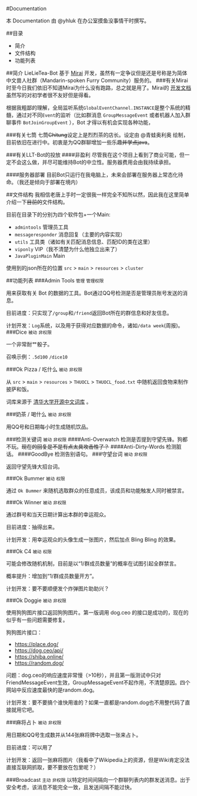 #Documentation

本 Documentation 由 @yhluk 在办公室摸鱼没事情干时撰写。

##目录
+ 简介
+ 文件结构
+ 功能列表

##简介
LieLieTea-Bot 基于 [Mirai](https://github.com/mamoe/mirai) 开发，虽然有一定争议但是还是号称是为简体中文兽人社群（Mandarin-spoken Furry Community）服务的。
###有关Mirai
时至今日我们依旧不知道Mirai为什么没有跑路，总之就是用了。Mirai的 [开发文档](https://docs.mirai.mamoe.net/) 虽然写的对初学者很不友好但是得看。

根据我粗鄙的理解，全局监听系统`GlobalEventChannel.INSTANCE`是整个系统的精髓，通过对不同`Event`的监听（比如群消息 `GroupMessageEvent` 或者机器人加入群聊事件 `BotJoinGroupEvent` ），Bot 才得以有机会实现各种功能，

###有关七筒
七筒~~Chitung~~设定上是烈烈茶的店长。设定由 @青蛙奥利奥 绘制，目前依旧在进行中。初衷是为QQ群聊增加一些乐趣~~并学点java~~。

###有关LLT-Bot的投放
####非盈利
尽管我在这个项目上看到了商业可能，但一定不会这么做，并尽可能维持Bot的中立性。服务器费用会由我持续承担。

####服务器部署
目前Bot只运行在我电脑上，未来会部署在服务器上常态化待命。（我还是倾向于部署在境内）

##文件结构
我相信老唐上手时一定很我一样完全不知所以然，因此我在这里简单介绍一下~~目前的~~文件结构。

目前在目录下的分别为四个软件包+一个Main:

+ `admintools` 管理员工具
+ `messageresponder` 消息回复（主要的内容实现）
+ `utils` 工具类（诸如有关匹配消息信息、匹配ID的类在这里）
+ `viponly` VIP（我不清楚为什么他独立出来了）
+ `JavaPluginMain` Main

使用到的json所在的位置
`src` > `main` > `resources` > `cluster`

##功能列表
###Admin Tools
`管理` `管理权限`

用来获取有关 Bot 的数据的工具。Bot通过QQ号检测是否是管理员账号发送的消息。

目前进度：只实现了`/group`和`/friend`返回Bot所在的群信息和好友信息。

计划开发：`Log`系统，以及用于获得对应数据的命令，诸如`/data week`(周报)。
###Dice
`被动` `非权限`

一个非常耐艹骰子。

召唤示例：`.5d100` `/dice10`

###Ok Pizza / 吃什么
`被动` `非权限`

从 `src` > `main` > `resources` > `THUOCL` > `THUOCL_food.txt` 中随机返回食物来制作披萨和饭。

词库来源于 [清华大学开源中文词库](http://thuocl.thunlp.org/) 。

###奶茶 / 喝什么
`被动` `非权限`

用QQ号和日期每小时生成随机饮品。

###检测关键词
`被动` `非权限`
####Anti-Overwatch
检测是否提到守望先锋。狗都不玩。~~现在的回复是不是有点太具攻击性了？~~
####Anti-Dirty-Words
检测脏话。
####GoodBye
检测告别语句。
###守望台词
`被动` `非权限`

返回守望先锋大招台词。

###Ok Bummer
`被动` `权限`

通过 `Ok Bummer` 来随机选取群众的任意成员，该成员和功能触发人同时被禁言。

###Ok Winner
`被动` `非权限`

通过群号和当天日期计算出本群的幸运观众。

目前进度：抽得出来。

计划开发：用幸运观众的头像生成一张图片，然后加点 Bling Bling 的效果。

###Ok C4
`被动` `权限`

可能会修改随机机制，目前是以“1/群成员数量”的概率在试图引起全群禁言。

概率提升：增加到“1/群成员数量开方”。

计划开发：要不要顺便发个炸弹图片助助兴？

###Ok Doggie
`被动` `非权限`

使用狗狗图片接口返回狗狗图片。第一版调用 dog.ceo 的接口是成功的，现在的似乎有一些问题需要修复。

狗狗图片接口：
+ https://place.dog/
+ https://dog.ceo/api/
+ https://shiba.online/
+ https://random.dog/

问题：dog.ceo的响应速度非常慢（>10秒），并且第一版测试中只对FriendMessageEvent生效，GroupMessageEvent不起作用，不清楚原因。四个网站中反应速度最快的是random.dog。

计划开发：要不要搞个谁快用谁的？如果一直都是random.dog也不用整代码了直接就用它吧。

###麻将占卜
`被动` `非权限`

用日期和QQ号生成数并从144张麻将牌中选取一张来占卜。

目前进度：可以用了

计划开发：返回一张麻将图片（我看中了Wikipedia上的资源，但是Wiki肯定没法直接互联网抓取，要不要放在包里呢？）

###Broadcast
`主动` `非权限`
以特定时间间隔向一个群聊列表内的群发送消息。出于安全考虑，该消息不能完全一致，且发送间隔不能过快。